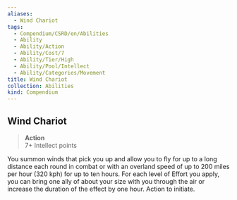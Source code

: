 ```yaml
---
aliases:
  - Wind Chariot
tags:
  - Compendium/CSRD/en/Abilities
  - Ability
  - Ability/Action
  - Ability/Cost/7
  - Ability/Tier/High
  - Ability/Pool/Intellect
  - Ability/Categories/Movement
title: Wind Chariot
collection: Abilities
kind: Compendium
---
```

## Wind Chariot  
>**Action**  
>7+ Intellect points
  
You summon winds that pick you up and allow you to fly for up to a long distance each round in combat or with an overland speed of up to 200 miles per hour (320 kph) for up to ten hours. For each level of Effort you apply, you can bring one ally of about your size with you through the air or increase the duration of the effect by one hour. Action to initiate.